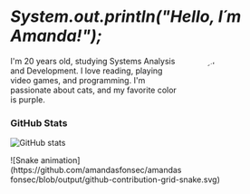# *System.out.println("Hello, I´m Amanda!");* 

<img align="right" alt="cat gif" src="https://media1.tenor.com/m/afm-g9k-fekAAAAC/pc.gif" style="border-radius: 50%; height: 200px; width: 200px;">

I'm 20 years old, studying Systems Analysis and Development. I love reading, playing video games, and programming. I'm passionate about cats, and my favorite color is purple.

### GitHub Stats
![GitHub stats](https://github-readme-stats-git-masterrstaa-rickstaa.vercel.app/api?username=amandasfonsec&hide_title=true&show_icons=true&include_all_commits=false&count_private=true&line_height=25&hide=issues&bg_color=000&title_color=FF00F6&text_color=FFF&border_radius=3&border_color=36123c&icon_color=FF00F6&theme=jolly)
 
 
<div> 
 ![Snake animation](https://github.com/amandasfonsec/amandasfonsec/blob/output/github-contribution-grid-snake.svg)
</div>
